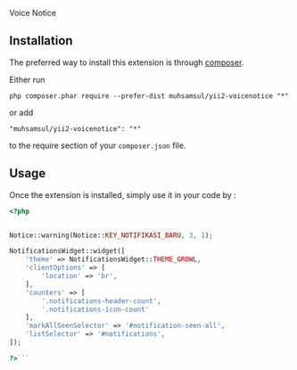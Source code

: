 
Voice Notice

Installation
------------

The preferred way to install this extension is through [composer](http://getcomposer.org/download/).

Either run

```
php composer.phar require --prefer-dist muhsamsul/yii2-voicenotice "*"
```

or add

```
"muhsamsul/yii2-voicenotice": "*"
```

to the require section of your `composer.json` file.


Usage
-----

Once the extension is installed, simply use it in your code by  :

```php
<?php 


Notice::warning(Notice::KEY_NOTIFIKASI_BARU, 3, 1);

NotificationsWidget::widget([
    'theme' => NotificationsWidget::THEME_GROWL,
    'clientOptions' => [
        'location' => 'br',
    ],
    'counters' => [
        '.notifications-header-count',
        '.notifications-icon-count'
    ],
    'markAllSeenSelector' => '#notification-seen-all',
    'listSelector' => '#notifications',
]);

?>```
